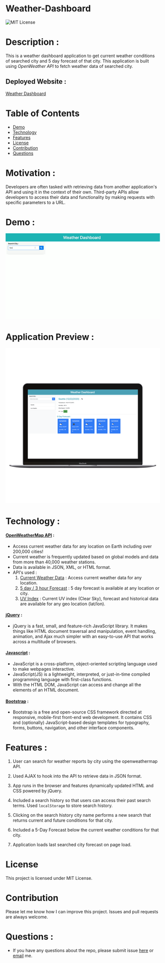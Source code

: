 # Weather-Dashboard
![MIT License](https://img.shields.io/badge/license-MIT-green)

# Description : 

This is a weather dashboard application to get current weather conditions of searched city and 5 day forecast of that city. This application is built using *OpenWeather API* to fetch weather data of searched city.

## Deployed Website : 
[Weather Dashboard](https://gaurikhandke.github.io/Gauri-weather-dashboard/)

# Table of Contents
* [Demo](#demo)
* [Technology](#technology)
* [Features](#features)
* [License](#license)
* [Contribution](#contribution)
* [Questions](#questions)

# Motivation : 

Developers are often tasked with retrieving data from another application's API and using it in the context of their own. Third-party APIs allow developers to access their data and functionality by making requests with specific parameters to a URL.

# Demo : 

![Weather Dashboard](assets/images/WeatherDashboard.gif)

# Application Preview : 

![Weather Dashboard](assets/images/WeatherDashboard.png)

# Technology : 

#### [OpenWeatherMap API](https://openweathermap.org/) :

* Access current weather data for any location on Earth including over 200,000 cities!
* Current weather is frequently updated based on global models and data from more than 40,000 weather stations. 
* Data is available in JSON, XML, or HTML format.
* API's used : 
  1. [Current Weather Data](https://openweathermap.org/current) : Access current weather data for any location.
  2. [5 day / 3 hour Forecast](https://openweathermap.org/forecast5) : 5 day forecast is available at any location or city.
  3. [UV Index](https://openweathermap.org/api/uvi) : Current UV index (Clear Sky), forecast and historical data are available for any geo location (lat/lon).

#### [jQuery](https://jquery.com/) : 
* jQuery is a fast, small, and feature-rich JavaScript library. It makes things like HTML document traversal and manipulation, event handling, animation, and Ajax much simpler with an easy-to-use API that works across a multitude of browsers.

#### [Javascript](https://developer.mozilla.org/en-US/docs/Web/JavaScript) : 
* JavaScript is a cross-platform, object-oriented scripting language used to make webpages interactive.
* JavaScript(JS) is a lightweight, interpreted, or just-in-time compiled programming language with first-class functions. 
* With the HTML DOM, JavaScript can access and change all the elements of an HTML document.

#### [Bootstrap](https://getbootstrap.com/) : 

* Bootstrap is a free and open-source CSS framework directed at responsive, mobile-first front-end web development. It contains CSS and (optionally) JavaScript-based design templates for typography, forms, buttons, navigation, and other interface components.

# Features : 

1. User can search for weather reports by city using the openweathermap API.

2. Used AJAX to hook into the API to retrieve data in JSON format.

3. App runs in the browser and features dynamically updated HTML and CSS powered by jQuery.

4. Included a search history so that users can access their past search terms. Used `localStorage` to store search history. 

5. Clicking on the search history city name performs a new search that returns current and future conditions for that city.

6. Included a 5-Day Forecast below the current weather conditions for that city.

7. Application loads last searched city forecast on page load.

# License

This project is licensed under MIT License.

# Contribution

Please let me know how I can improve this project. Issues and pull requests are always welcome.

# Questions :
* If you have any questions about the repo, please submit issue [here](https://github.com/GauriKhandke/Gauri-Weather-Dashboard/issues/new) or [email](mailto:khandkegauri@gmail.com) me.